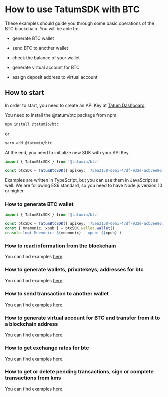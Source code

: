 # How to use TatumSDK with BTC

These examples should guide you through some basic operations of the BTC blockchain. You will be able to:

- generate BTC wallet
- send BTC to another wallet
- check the balance of your wallet

- generate virtual account for BTC
- assign deposit address to virtual account

## How to start

In order to start, you need to create an API Key at [Tatum Dashboard](https://dashboard.tatum.io).

You need to install the @tatum/btc package from npm.

```bash
npm install @tatumio/btc
```

or

```bash
yarn add @tatumio/btc
```

At the end, you need to initialize new SDK with your API Key.

```typescript
import { TatumBtcSDK } from '@tatumio/btc'

const btcSDK = TatumBtcSDK({ apiKey: '75ea3138-d0a1-47df-932e-acb3ee807dab' })
```

Examples are written in TypeScript, but you can use them in JavaScript as well. We are following ES6 standard, so you
need to have Node.js version 10 or higher.

### How to generate BTC wallet

```typescript
import { TatumBtcSDK } from '@tatumio/btc'

const btcSDK = TatumBtcSDK({ apiKey: '75ea3138-d0a1-47df-932e-acb3ee807dab' })
const { mnemonic, xpub } = btcSDK.wallet.wallet()
console.log(`Mnemonic: ${mnemonic} - xpub: ${xpub}`)
```

### How to read information from the blockchain

You can find examples [here](./src/app/btc.blockchain.example.ts).

### How to generate wallets, privatekeys, addresses for btc

You can find examples [here](./src/app/btc.wallet.example.ts).

### How to send transaction to another wallet

You can find examples [here](./src/app/btc.tx.example.ts).

### How to generate virtual account for BTC and transfer from it to a blockchain address

You can find examples [here](./src/app/btc.virtualAccount.example.ts).

### How to get exchange rates for btc

You can find examples [here](./src/app/btc.root.example.ts).

### How to get or delete pending transactions, sign or complete transactions from kms

You can find examples [here](./src/app/btc.kms.example.ts).
